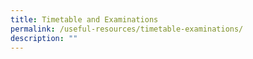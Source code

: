```yaml
---
title: Timetable and Examinations
permalink: /useful-resources/timetable-examinations/
description: ""
---
```

